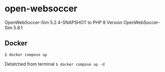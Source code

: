 # open-websoccer
OpenWebSoccer-Sim 5.2.4-SNAPSHOT to PHP 8 Version OpenWebSoccer-Sim 5.8.1 

## Docker
```$ docker compose up```

Detatched from terminal
```$ docker compose up -d ```
